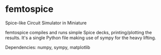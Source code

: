 # femtospice
Spice-like Circuit Simulator in Miniature

femtospice compiles and runs simple Spice decks, printing/plotting the results. It's a single Python file making use of sympy for the heavy lifting.

Dependencies: numpy, sympy, matplotlib
